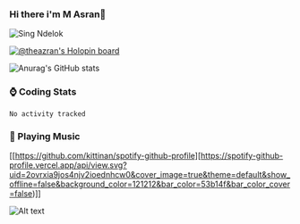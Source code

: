### Hi there i'm M Asran👋
![Sing Ndelok](https://komarev.com/ghpvc/?username=theazran&color=green)
 
[![@theazran's Holopin board](https://holopin.io/api/user/board?user=theazran)](https://holopin.io/@theazran)
<!--
**theazran/theazran** is a ✨ _special_ ✨ repository because its `README.md` (this file) appears on your GitHub profile.

Here are some ideas to get you started:

- 🔭 I’m currently working on ...
- 🌱 I’m currently learning ...
- 👯 I’m looking to collaborate on ...
- 🤔 I’m looking for help with ...
- 💬 Ask me about ...
- 📫 How to reach me: ...
- 😄 Pronouns: ...
- ⚡ Fun fact: ...
-->
![Anurag's GitHub stats](https://github-readme-stats.vercel.app/api?username=theazran&show_icons=true&theme=radical)

### ⌚ Coding Stats
<!--START_SECTION:waka-->

```text
No activity tracked
```

<!--END_SECTION:waka-->

### 🎵 Playing Music
<!--START_SECTION:waka-->
[[https://github.com/kittinan/spotify-github-profile][https://spotify-github-profile.vercel.app/api/view.svg?uid=2ovrxia9jos4njv2ioednhcw0&cover_image=true&theme=default&show_offline=false&background_color=121212&bar_color=53b14f&bar_color_cover=false)]]

![Alt text](https://spotify-recently-played-readme.vercel.app/api?user=3144e5f7jctqtfanspojcwdy57bi)
